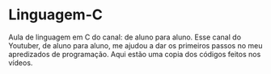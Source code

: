 # Linguagem-C
Aula de linguagem em C do canal: de aluno para aluno. Esse canal do Youtuber, de aluno para aluno, me ajudou a dar os primeiros passos no meu apredizados de programação. Aqui estão uma copia dos códigos feitos nos vídeos.
